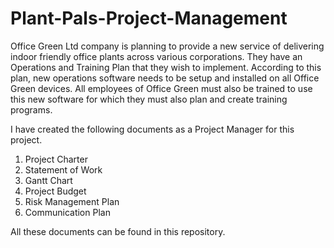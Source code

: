 # Plant-Pals-Project-Management  
Office Green Ltd company is planning to provide a new service of delivering indoor friendly office plants across various corporations. They have an Operations and Training Plan that they wish to implement. According to this plan, new operations software needs to be setup and installed on all Office Green devices. All employees of Office Green must also be trained to use this new software for which they must also plan and create training programs.  

I have created the following documents as a Project Manager for this project.  
1. Project Charter
2. Statement of Work
3. Gantt Chart
4. Project Budget
5. Risk Management Plan
6. Communication Plan

All these documents can be found in this repository.  
